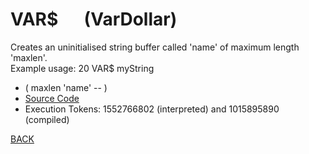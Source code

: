 # VAR$ &emsp; (VarDollar)
Creates an uninitialised string buffer called 'name' of maximum length 'maxlen'.<br/>Example usage: 20 VAR$ myString
* ( maxlen 'name' -- )
* [Source Code](../words/shando/VarDollar.cs)
* Execution Tokens: 1552766802 (interpreted) and 1015895890 (compiled)


[BACK](builtins.md#VarDollar)
